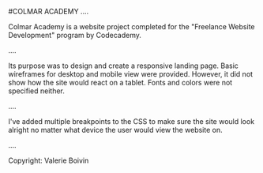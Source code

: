 #COLMAR ACADEMY
....

  Colmar Academy is a website project completed for the "Freelance Website Development" program by Codecademy. 
  
....

  Its purpose was to design and create a responsive landing page.
  Basic wireframes for desktop and mobile view were provided. 
  However, it did not show how the site would react on a tablet.
  Fonts and colors were not specified neither.
  
....

  I've added multiple breakpoints to the CSS to make sure the site would look alright no matter what device the user would view the website on.
  
....

Copyright: Valerie Boivin
  
  
